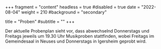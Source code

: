 +++
fragment = "content"
headless = true
#disabled = true
date = "2022-08-04"
weight = 210
#background = "secondary"

title = "Proben"
#subtitle = ""
+++

Der aktuelle Probenplan sieht vor, dass abwechselnd Donnerstags und Freitags jeweils um 
19.30 Uhr Musikproben stattfinden, wobei Freitags im Gemeindesaal in Neuses und Donnerstags
in Igersheim geprobt wird.